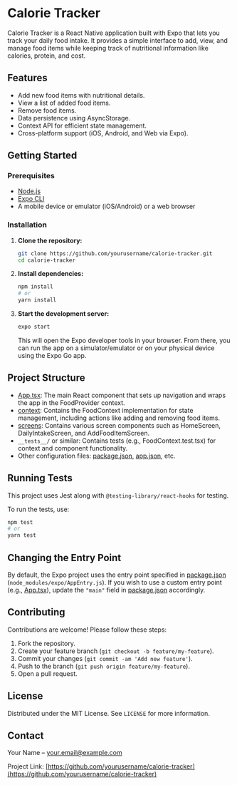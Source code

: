 # Calorie Tracker

Calorie Tracker is a React Native application built with Expo that lets you track your daily food intake. It provides a simple interface to add, view, and manage food items while keeping track of nutritional information like calories, protein, and cost.

## Features

- Add new food items with nutritional details.
- View a list of added food items.
- Remove food items.
- Data persistence using AsyncStorage.
- Context API for efficient state management.
- Cross-platform support (iOS, Android, and Web via Expo).

## Getting Started

### Prerequisites

- [Node.js](https://nodejs.org/)
- [Expo CLI](https://docs.expo.dev/workflow/expo-cli/)
- A mobile device or emulator (iOS/Android) or a web browser

### Installation

1. **Clone the repository:**

   ```bash
   git clone https://github.com/yourusername/calorie-tracker.git
   cd calorie-tracker
   ```

2. **Install dependencies:**

   ```bash
   npm install
   # or
   yarn install
   ```

3. **Start the development server:**

   ```bash
   expo start
   ```

   This will open the Expo developer tools in your browser. From there, you can run the app on a simulator/emulator or on your physical device using the Expo Go app.

## Project Structure

- [App.tsx](http://_vscodecontentref_/0): The main React component that sets up navigation and wraps the app in the FoodProvider context.
- [context](http://_vscodecontentref_/1): Contains the FoodContext implementation for state management, including actions like adding and removing food items.
- [screens](http://_vscodecontentref_/2): Contains various screen components such as HomeScreen, DailyIntakeScreen, and AddFoodItemScreen.
- `__tests__/` or similar: Contains tests (e.g., FoodContext.test.tsx) for context and component functionality.
- Other configuration files: [package.json](http://_vscodecontentref_/3), [app.json](http://_vscodecontentref_/4), etc.

## Running Tests

This project uses Jest along with `@testing-library/react-hooks` for testing.

To run the tests, use:

```bash
npm test
# or
yarn test
```

## Changing the Entry Point

By default, the Expo project uses the entry point specified in [package.json](http://_vscodecontentref_/5) (`node_modules/expo/AppEntry.js`). If you wish to use a custom entry point (e.g., [App.tsx](http://_vscodecontentref_/6)), update the `"main"` field in [package.json](http://_vscodecontentref_/7) accordingly.

## Contributing

Contributions are welcome! Please follow these steps:

1. Fork the repository.
2. Create your feature branch (`git checkout -b feature/my-feature`).
3. Commit your changes (`git commit -am 'Add new feature'`).
4. Push to the branch (`git push origin feature/my-feature`).
5. Open a pull request.

## License

Distributed under the MIT License. See `LICENSE` for more information.

## Contact

Your Name – [your.email@example.com](mailto:your.email@example.com)

Project Link: [https://github.com/yourusername/calorie-tracker](https://github.com/yourusername/calorie-tracker)



